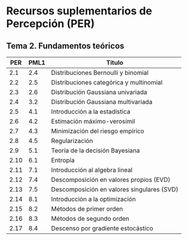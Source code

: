 # Recursos suplementarios de Percepción (PER)

## Tema 2. Fundamentos teóricos

 PER | PML1 | Título
-----|------|------------------
 2.1 |  2.4 | Distribuciones Bernoulli y binomial
 2.2 |  2.5 | Distribuciones categórica y multinomial
 2.3 |  2.6 | Distribución Gaussiana univariada
 2.4 |  3.2 | Distribución Gaussiana multivariada
 2.5 |  4.1 | Introducción a la estadı́stica
 2.6 |  4.2 | Estimación máximo-verosı́mil
 2.7 |  4.3 | Minimización del riesgo empı́rico
 2.8 |  4.5 | Regularización
 2.9 |  5.1 | Teorı́a de la decisión Bayesiana
2.10 |  6.1 | Entropı́a
2.11 |  7.1 | Introducción al algebra lineal
2.12 |  7.4 | Descomposición en valores propios (EVD)
2.13 |  7.5 | Descomposición en valores singulares (SVD)
2.14 |  8.1 | Introducción a la optimización
2.15 |  8.2 | Métodos de primer orden
2.16 |  8.3 | Métodos de segundo orden
2.17 |  8.4 | Descenso por gradiente estocástico
